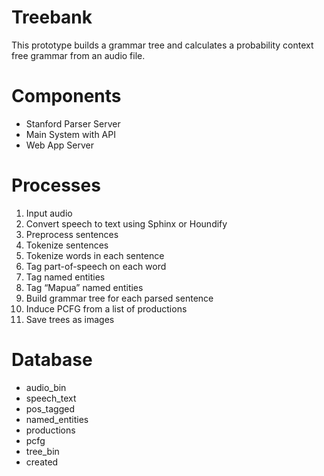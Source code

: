 # Treebank
This prototype builds a grammar tree and calculates a probability context free grammar from an audio file.

# Components
- Stanford Parser Server
- Main System with API
- Web App Server

# Processes
1. Input audio
1. Convert speech to text using Sphinx or Houndify
1. Preprocess sentences
1. Tokenize sentences
1. Tokenize words in each sentence
1. Tag part-of-speech on each word
1. Tag named entities
1. Tag “Mapua” named entities
1. Build grammar tree for each parsed sentence
1. Induce PCFG from a list of productions
1. Save trees as images

# Database
- audio_bin  
- speech_text  
- pos_tagged  
- named_entities  
- productions  
- pcfg  
- tree_bin  
- created  